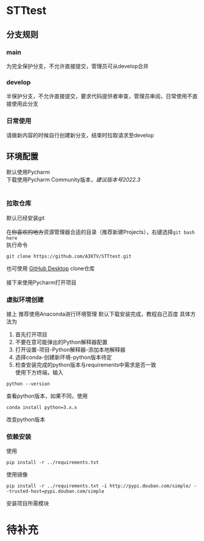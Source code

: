 # STTtest

## 分支规则
### main
为完全保护分支，不允许直接提交，管理员可从develop合并
### develop
半保护分支，不允许直接提交，要求代码提供者审查，管理员审阅，日常使用不直接使用此分支
### 日常使用
请做新内容的时候自行创建新分支，结束时拉取请求至develop

## 环境配置
默认使用Pycharm  
下载使用Pycharm Community版本，*建议版本号2022.3*
</br></br>

### 拉取仓库
默认已经安装git
</br></br>在~~你喜欢的地方~~资源管理器合适的目录（推荐新建Projects），右键选择```git bash here```  
执行命令</br>
```shell
git clone https://github.com/AIKTV/STTtest.git
```
也可使用 [GitHub Desktop](https://desktop.github.com "这是官网页面") clone仓库
</br></br>接下来使用Pycharm打开项目

### 虚拟环境创建
接上
推荐使用Anaconda进行环境管理
默认下载安装完成，教程自己百度
具体方法为
1. 首先打开项目
2. 不要在意可能弹出的Python解释器配置
3. 打开设置-项目-Python解释器-添加本地解释器
4. 选择conda-创建新环境-python版本待定
5. 检查安装完成的python版本与requirements中需求是否一致
</br>使用下方终端，输入
```shell
python --version
```
查看python版本，如果不同，使用
```shell
conda install python=3.x.x
```
改变python版本

### 依赖安装
使用
```shell
pip install -r ../requirements.txt
```
使用镜像
```shell
pip install -r ../requirements.txt -i http://pypi.douban.com/simple/ --trusted-host=pypi.douban.com/simple
```

安装项目所需模块

# 待补充
